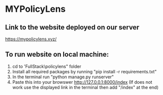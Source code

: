 # MYPolicyLens

## Link to the website deployed on our server
https://mypolicylens.xyz/

## To run website on local machine:
1. cd to 'FullStack\policylens" folder
2. Install all required packages by running "pip install -r requirements.txt"
3. In the terminal run "python manage.py runserver"
4. Paste this into your browswer http://127.0.0.1:8000/index 
(If does not work use the displayed link in the terminal then add "/index" at the end)
